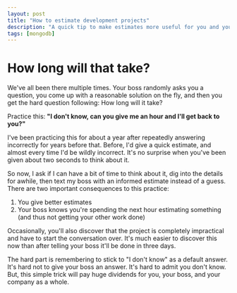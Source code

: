 ```yaml
---
layout: post
title: "How to estimate development projects"
description: "A quick tip to make estimates more useful for you and your boss."
tags: [mongodb]
---
```


# How long will that take?

We've all been there multiple times. Your boss randomly asks you a question, you come up with a reasonable solution on the fly, and then you get the hard question following: How long will it take?

Practice this: **"I don't know, can you give me an hour and I'll get back to you?"**

I've been practicing this for about a year after repeatedly answering incorrectly for years before that. Before, I'd give a quick estimate, and almost every time I'd be wildly incorrect. It's no surprise when you've been given about two seconds to think about it.

So now, I ask if I can have a bit of time to think about it, dig into the details for awhile, then text my boss with an informed estimate instead of a guess. There are two important consequences to this practice:

1. You give better estimates
1. Your boss knows you're spending the next hour estimating something (and thus not getting your other work done)

Occasionally, you'll also discover that the project is completely impractical and have to start the conversation over. It's much easier to discover this now than after telling your boss it'll be done in three days.

The hard part is remembering to stick to "I don't know" as a default answer. It's hard not to give your boss an answer. It's hard to admit you don't know. But, this simple trick will pay huge dividends for you, your boss, and your company as a whole.
